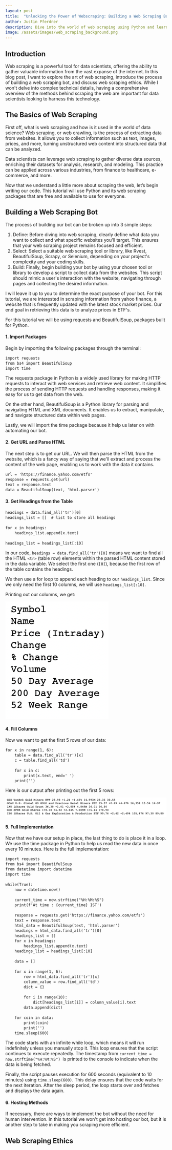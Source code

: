 ```yaml
---
layout: post
title:  "Unlocking the Power of Webscraping: Building a Web Scraping Bot"
author: Justin Pferdner
description: Dive into the world of web scraping using Python and learn how to extract valuable data from websites.
image: /assets/images/web_scraping_background.png
---
```


## Introduction

Web scraping is a powerful tool for data scientists, offering the ability to gather valuable information from the vast expanse of the internet. In this blog post, I want to explore the art of web scraping, introduce the process of building a web scraping bot, and discuss web scraping ethics. While I won't delve into complex technical details, having a comprehensive overview of the methods behind scraping the web are important for data scientists looking to harness this technology.

## The Basics of Web Scraping

First off, what is web scraping and how is it used in the world of data science? Web scraping, or web crawling, is the process of extracting data from websites. It allows you to collect information such as text, images, prices, and more, turning unstructured web content into structured data that can be analyzed.

Data scientists can leverage web scraping to gather diverse data sources, enriching their datasets for analysis, research, and modeling. This practice can be applied across various industries, from finance to healthcare, e-commerce, and more.

Now that we understand a little more about scraping the web, let’s begin writing our code. This tutorial will use Python and its web scraping packages that are free and available to use for everyone.

## Building a Web Scraping Bot

The process of building our bot can be broken up into 3 simple steps:

1. Define: Before diving into web scraping, clearly define what data you want to collect and what specific websites you'll target. This ensures that your web scraping project remains focused and efficient.
2. Select: Select a suitable web scraping tool or library, like Rvest, BeautifulSoup, Scrapy, or Selenium, depending on your project's complexity and your coding skills.
3. Build: Finally, begin building your bot by using your chosen tool or library to develop a script to collect data from the websites. This script should mimic a user's interaction with the website, navigating through pages and collecting the desired information.

I will leave it up to you to determine the exact purpose of your bot. For this tutorial, we are interested in scraping information from yahoo finance, a website that is frequently updated with the latest stock market prices. Our end goal in retrieving this data is to analyze prices in ETF's. 

For this tutorial we will be using requests and BeautifulSoup, packages built for Python.

#### 1. Import Packages

Begin by importing the following packages through the terminal:

```{python}
import requests
from bs4 import BeautifulSoup
import time
```

The requests package in Python is a widely used library for making HTTP requests to interact with web services and retrieve web content. It simplifies the process of sending HTTP requests and handling responses, making it easy for us to get data from the web.

On the other hand, BeautifulSoup is a Python library for parsing and navigating HTML and XML documents. It enables us to extract, manipulate, and navigate structured data within web pages.

Lastly, we will import the time package because it help us later on with automating our bot. 

#### 2. Get URL and Parse HTML

The next step is to get our URL. We will then parse the HTML from the website, which is a fancy way of saying that we'll extract and process the content of the web page, enabling us to work with the data it contains.

```{python}
url = 'https://finance.yahoo.com/etfs'
response = requests.get(url) 
text = response.text 
data = BeautifulSoup(text, 'html.parser') 
```

#### 3. Get Headings from the Table

```{python}
headings = data.find_all('tr')[0] 
headings_list = []  # list to store all headings 

for x in headings: 
    headings_list.append(x.text) 
 
headings_list = headings_list[:10] 
```

In our code, `headings = data.find_all('tr')[0]` means we want to find all the HTML `<tr>` (table row) elements within the parsed HTML content stored in the data variable. We select the first one (`[0]`), because the first row of the table contains the headings.

We then use a for loop to append each heading to our `headings_list`. Since we only need the first 10 columns, we will use `headings_list[:10]`. 

Printing out our columns, we get:

!['print columns'](../assets/images/1.01_columns.png)

#### 4. Fill Columns

Now we want to get the first 5 rows of our data:

```{python} 
for x in range(1, 6): 
    table = data.find_all('tr')[x] 
    c = table.find_all('td') 
      
    for x in c: 
        print(x.text, end=' ') 
    print('') 
```

Here is our output after printing out the first 5 rows:

!['first five rows'](../assets/images/1.02_first_five_rows.png)

#### 5. Full Implementation

Now that we have our setup in place, the last thing to do is place it in a loop. We use the time package in Python to help us read the new data in once every 10 minutes. Here is the full implementation:

```{Python}
import requests 
from bs4 import BeautifulSoup 
from datetime import datetime 
import time 
  
while(True): 
    now = datetime.now() 

    current_time = now.strftime("%H:%M:%S") 
    print(f'At time : {current_time} IST') 
  
    response = requests.get('https://finance.yahoo.com/etfs') 
    text = response.text 
    html_data = BeautifulSoup(text, 'html.parser') 
    headings = html_data.find_all('tr')[0] 
    headings_list = [] 
    for x in headings: 
        headings_list.append(x.text) 
    headings_list = headings_list[:10] 
  
    data = [] 
  
    for x in range(1, 6): 
        row = html_data.find_all('tr')[x] 
        column_value = row.find_all('td') 
        dict = {} 
          
        for i in range(10): 
            dict[headings_list[i]] = column_value[i].text 
        data.append(dict) 
          
    for coin in data: 
        print(coin) 
        print('') 
    time.sleep(600) 
```

The code starts with an infinite while loop, which means it will run indefinitely unless you manually stop it. This loop ensures that the script continues to execute repeatedly. The timestamp from `current_time = now.strftime("%H:%M:%S") `is printed to the console to indicate when the data is being fetched.

Finally, the script pauses execution for 600 seconds (equivalent to 10 minutes) using `time.sleep(600)`. This delay ensures that the code waits for the next iteration. After the sleep period, the loop starts over and fetches and displays the data again.

#### 6. Hosting Methods

If necessary, there are ways to implement the bot without the need for human intervention. In this tutorial we won't get into hosting our bot, but it is another step to take in making you scraping more efficient. 

## Web Scraping Ethics


